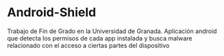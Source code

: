 # Android-Shield
Trabajo de Fin de Grado en la Universidad de Granada. Aplicación android que detecta los permisos de cada app instalada y busca malware relacionado con el acceso a ciertas partes del dispositivo
